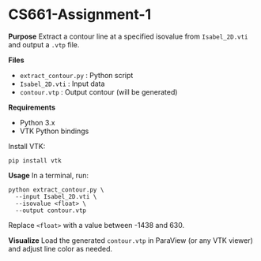 # CS661-Assignment-1


**Purpose**
Extract a contour line at a specified isovalue from `Isabel_2D.vti` and output a `.vtp` file.

**Files**

* `extract_contour.py`  : Python script
* `Isabel_2D.vti`       : Input data
* `contour.vtp`         : Output contour (will be generated)

**Requirements**

* Python 3.x
* VTK Python bindings

Install VTK:

```
pip install vtk
```

**Usage**
In a terminal, run:

```
python extract_contour.py \
  --input Isabel_2D.vti \
  --isovalue <float> \
  --output contour.vtp
```

Replace `<float>` with a value between -1438 and 630.

**Visualize**
Load the generated `contour.vtp` in ParaView (or any VTK viewer) and adjust line color as needed.
